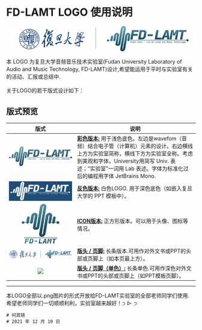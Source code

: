 FD-LAMT LOGO 使用说明
===========================
![](./asserts/line_s.jpg)

本 LOGO 为复旦大学音频音乐技术实验室(Fudan University Laboratory of Audio and Music Technology, FD-LAMT)设计,希望能运用于平时与实验室有关的活动、汇报或总结中.</br>
</br>
关于LOGO的若干版式设计如下：



## 版式预览
	
|版式|说明|
|:---:|---|
|![](./asserts/color_s.jpg)|__[彩色版本:](./LOGOs/lamtogo_color.png)__ 用于浅色底色。左边是wavefom（音频）结合电子管（计算机）元素的设计。右边横线上方为实验室简称，横线下方为实验室全称。考虑到美观和字体，University用简写 Univ. 表述；“实验室”一词用 Lab 表述。字体为标准化过后的编程用字体 JetBrains Mono.|
|![](./asserts/bgcolor.jpg)|__[反色版本:](./LOGOs/lamtogo_white.png)__ 白色LOGO. 用于深色底色（如嵌入复旦大学的 PPT 模板中）。|
|<img src="./asserts/icon_sample.png" width="100" height="107">|__[ICON版本:](./LOGOs/lamtogo_icon.png)__ 正方形版本。可以用于头像、图标等情况。|
|![](./asserts/line_s.png)|__[版头 / 页脚:](./LOGOs/lamtogo_long.png)__ 长条版本.可用作对外文书或PPT的头部或页脚上（如本页最上方）。|
|![](./asserts/line_s_white.png)|__[版头 / 页脚（单色）:](./LOGOs/lamtogo_long_white.png)__ 长条单色.可用作深色对外文书或PPT的头部或页脚上（如PPT模板页脚）。|

****


本LOGO全部以.png图片的形式开放给FD-LAMT实验室的全部老师同学们使用.</br>
希望老师同学们一切顺顺利利，实验室越来越好！੭ ᐕ ੭

```diff
# 何其锜
# 2021 年 12 月 10 日

```
